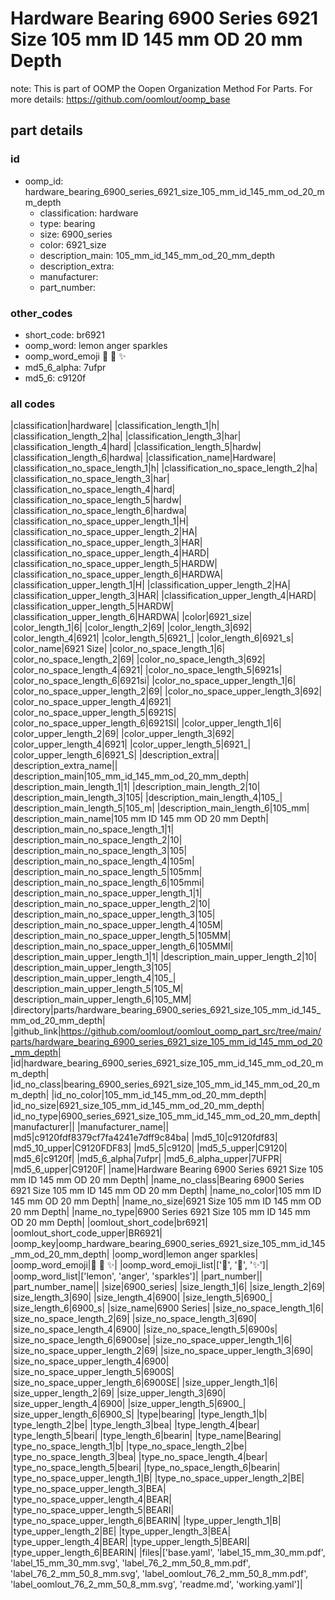 # Hardware Bearing 6900 Series 6921 Size 105 mm ID 145 mm OD 20 mm Depth  

note: This is part of OOMP the Oopen Organization Method For Parts. For more details: https://github.com/oomlout/oomp_base

##  part details





### id
* oomp_id: hardware_bearing_6900_series_6921_size_105_mm_id_145_mm_od_20_mm_depth
  * classification: hardware
  * type: bearing
  * size: 6900_series
  * color: 6921_size
  * description_main: 105_mm_id_145_mm_od_20_mm_depth
  * description_extra: 
  * manufacturer: 
  * part_number: 

### other_codes
* short_code: br6921
* oomp_word: lemon anger sparkles
* oomp_word_emoji :lemon: :anger: :sparkles:
* md5_6_alpha: 7ufpr
* md5_6: c9120f

### all codes 
|classification|hardware|
|classification_length_1|h|
|classification_length_2|ha|
|classification_length_3|har|
|classification_length_4|hard|
|classification_length_5|hardw|
|classification_length_6|hardwa|
|classification_name|Hardware|
|classification_no_space_length_1|h|
|classification_no_space_length_2|ha|
|classification_no_space_length_3|har|
|classification_no_space_length_4|hard|
|classification_no_space_length_5|hardw|
|classification_no_space_length_6|hardwa|
|classification_no_space_upper_length_1|H|
|classification_no_space_upper_length_2|HA|
|classification_no_space_upper_length_3|HAR|
|classification_no_space_upper_length_4|HARD|
|classification_no_space_upper_length_5|HARDW|
|classification_no_space_upper_length_6|HARDWA|
|classification_upper_length_1|H|
|classification_upper_length_2|HA|
|classification_upper_length_3|HAR|
|classification_upper_length_4|HARD|
|classification_upper_length_5|HARDW|
|classification_upper_length_6|HARDWA|
|color|6921_size|
|color_length_1|6|
|color_length_2|69|
|color_length_3|692|
|color_length_4|6921|
|color_length_5|6921_|
|color_length_6|6921_s|
|color_name|6921 Size|
|color_no_space_length_1|6|
|color_no_space_length_2|69|
|color_no_space_length_3|692|
|color_no_space_length_4|6921|
|color_no_space_length_5|6921s|
|color_no_space_length_6|6921si|
|color_no_space_upper_length_1|6|
|color_no_space_upper_length_2|69|
|color_no_space_upper_length_3|692|
|color_no_space_upper_length_4|6921|
|color_no_space_upper_length_5|6921S|
|color_no_space_upper_length_6|6921SI|
|color_upper_length_1|6|
|color_upper_length_2|69|
|color_upper_length_3|692|
|color_upper_length_4|6921|
|color_upper_length_5|6921_|
|color_upper_length_6|6921_S|
|description_extra||
|description_extra_name||
|description_main|105_mm_id_145_mm_od_20_mm_depth|
|description_main_length_1|1|
|description_main_length_2|10|
|description_main_length_3|105|
|description_main_length_4|105_|
|description_main_length_5|105_m|
|description_main_length_6|105_mm|
|description_main_name|105 mm ID 145 mm OD 20 mm Depth|
|description_main_no_space_length_1|1|
|description_main_no_space_length_2|10|
|description_main_no_space_length_3|105|
|description_main_no_space_length_4|105m|
|description_main_no_space_length_5|105mm|
|description_main_no_space_length_6|105mmi|
|description_main_no_space_upper_length_1|1|
|description_main_no_space_upper_length_2|10|
|description_main_no_space_upper_length_3|105|
|description_main_no_space_upper_length_4|105M|
|description_main_no_space_upper_length_5|105MM|
|description_main_no_space_upper_length_6|105MMI|
|description_main_upper_length_1|1|
|description_main_upper_length_2|10|
|description_main_upper_length_3|105|
|description_main_upper_length_4|105_|
|description_main_upper_length_5|105_M|
|description_main_upper_length_6|105_MM|
|directory|parts/hardware_bearing_6900_series_6921_size_105_mm_id_145_mm_od_20_mm_depth|
|github_link|https://github.com/oomlout/oomlout_oomp_part_src/tree/main/parts/hardware_bearing_6900_series_6921_size_105_mm_id_145_mm_od_20_mm_depth|
|id|hardware_bearing_6900_series_6921_size_105_mm_id_145_mm_od_20_mm_depth|
|id_no_class|bearing_6900_series_6921_size_105_mm_id_145_mm_od_20_mm_depth|
|id_no_color|105_mm_id_145_mm_od_20_mm_depth|
|id_no_size|6921_size_105_mm_id_145_mm_od_20_mm_depth|
|id_no_type|6900_series_6921_size_105_mm_id_145_mm_od_20_mm_depth|
|manufacturer||
|manufacturer_name||
|md5|c9120fdf8379cf7fa4241e7dff9c84ba|
|md5_10|c9120fdf83|
|md5_10_upper|C9120FDF83|
|md5_5|c9120|
|md5_5_upper|C9120|
|md5_6|c9120f|
|md5_6_alpha|7ufpr|
|md5_6_alpha_upper|7UFPR|
|md5_6_upper|C9120F|
|name|Hardware Bearing 6900 Series 6921 Size 105 mm ID 145 mm OD 20 mm Depth|
|name_no_class|Bearing 6900 Series 6921 Size 105 mm ID 145 mm OD 20 mm Depth|
|name_no_color|105 mm ID 145 mm OD 20 mm Depth|
|name_no_size|6921 Size 105 mm ID 145 mm OD 20 mm Depth|
|name_no_type|6900 Series 6921 Size 105 mm ID 145 mm OD 20 mm Depth|
|oomlout_short_code|br6921|
|oomlout_short_code_upper|BR6921|
|oomp_key|oomp_hardware_bearing_6900_series_6921_size_105_mm_id_145_mm_od_20_mm_depth|
|oomp_word|lemon anger sparkles|
|oomp_word_emoji|:lemon: :anger: :sparkles:|
|oomp_word_emoji_list|[':lemon:', ':anger:', ':sparkles:']|
|oomp_word_list|['lemon', 'anger', 'sparkles']|
|part_number||
|part_number_name||
|size|6900_series|
|size_length_1|6|
|size_length_2|69|
|size_length_3|690|
|size_length_4|6900|
|size_length_5|6900_|
|size_length_6|6900_s|
|size_name|6900 Series|
|size_no_space_length_1|6|
|size_no_space_length_2|69|
|size_no_space_length_3|690|
|size_no_space_length_4|6900|
|size_no_space_length_5|6900s|
|size_no_space_length_6|6900se|
|size_no_space_upper_length_1|6|
|size_no_space_upper_length_2|69|
|size_no_space_upper_length_3|690|
|size_no_space_upper_length_4|6900|
|size_no_space_upper_length_5|6900S|
|size_no_space_upper_length_6|6900SE|
|size_upper_length_1|6|
|size_upper_length_2|69|
|size_upper_length_3|690|
|size_upper_length_4|6900|
|size_upper_length_5|6900_|
|size_upper_length_6|6900_S|
|type|bearing|
|type_length_1|b|
|type_length_2|be|
|type_length_3|bea|
|type_length_4|bear|
|type_length_5|beari|
|type_length_6|bearin|
|type_name|Bearing|
|type_no_space_length_1|b|
|type_no_space_length_2|be|
|type_no_space_length_3|bea|
|type_no_space_length_4|bear|
|type_no_space_length_5|beari|
|type_no_space_length_6|bearin|
|type_no_space_upper_length_1|B|
|type_no_space_upper_length_2|BE|
|type_no_space_upper_length_3|BEA|
|type_no_space_upper_length_4|BEAR|
|type_no_space_upper_length_5|BEARI|
|type_no_space_upper_length_6|BEARIN|
|type_upper_length_1|B|
|type_upper_length_2|BE|
|type_upper_length_3|BEA|
|type_upper_length_4|BEAR|
|type_upper_length_5|BEARI|
|type_upper_length_6|BEARIN|
|files|['base.yaml', 'label_15_mm_30_mm.pdf', 'label_15_mm_30_mm.svg', 'label_76_2_mm_50_8_mm.pdf', 'label_76_2_mm_50_8_mm.svg', 'label_oomlout_76_2_mm_50_8_mm.pdf', 'label_oomlout_76_2_mm_50_8_mm.svg', 'readme.md', 'working.yaml']|
